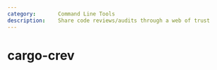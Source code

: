 ```yaml
---
category:       Command Line Tools
description:    Share code reviews/audits through a web of trust
---
```


# cargo-crev
